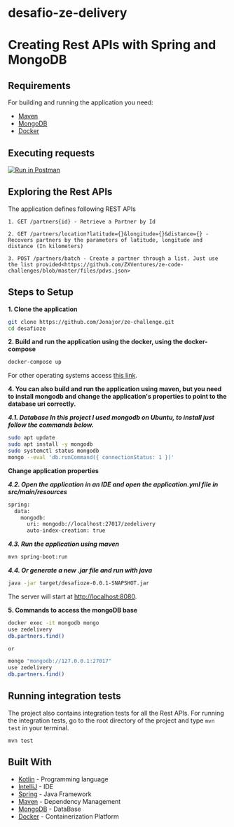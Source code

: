 # desafio-ze-delivery
# Creating Rest APIs with Spring and MongoDB

## Requirements

For building and running the application you need:

- [Maven](https://maven.apache.org/)
- [MongoDB](https://www.mongodb.com/)
- [Docker](https://www.docker.com/)

## Executing requests

[![Run in Postman](https://run.pstmn.io/button.svg)](https://app.getpostman.com/run-collection/b33a8f974d34dd117bd7)

## Exploring the Rest APIs

The application defines following REST APIs

```
1. GET /partners{id} - Retrieve a Partner by Id

2. GET /partners/location?latitude={}&longitude={}&distance={} - Recovers partners by the parameters of latitude, longitude and distance (In kilometers)

3. POST /partners/batch - Create a partner through a list. Just use the list provided<https://github.com/ZXVentures/ze-code-challenges/blob/master/files/pdvs.json>

```

## Steps to Setup

**1. Clone the application**

```bash
git clone https://github.com/Jonajor/ze-challenge.git
cd desafioze
```

**2. Build and run the application using the docker, using the docker-compose**
```bash
docker-compose up
```

For other operating systems access [this link](https://treehouse.github.io/installation-guides/).

**4. You can also build and run the application using maven, but you need to install mongodb and change the application's properties to point to the database uri correctly.**

***4.1. Database
In this project I used mongodb on Ubuntu, to install just follow the commands below.***
```bash - Ubunto
sudo apt update
sudo apt install -y mongodb
sudo systemctl status mongodb
mongo --eval 'db.runCommand({ connectionStatus: 1 })'
```

**Change application properties**

***4.2. Open the application in an IDE and open the application.yml file in src/main/resources***
```bash
spring:
  data:
    mongodb:
      uri: mongodb://localhost:27017/zedelivery
      auto-index-creation: true
```

***4.3. Run the application using maven***
```bash
mvn spring-boot:run
```

***4.4. Or generate a new .jar file and run with java***
```bash
java -jar target/desafioze-0.0.1-SNAPSHOT.jar
```

The server will start at <http://localhost:8080>.

**5. Commands to access the mongoDB base**

```bash
docker exec -it mongodb mongo
use zedelivery
db.partners.find()

or

mongo "mongodb://127.0.0.1:27017"
use zedelivery
db.partners.find()
```

## Running integration tests

The project also contains integration tests for all the Rest APIs. For running the integration tests, go to the root directory of the project and type `mvn test` in your terminal.
```shell
mvn test
```

## Built With

- [Kotlin](https://kotlinlang.org/) - Programming language
- [IntelliJ](https://www.jetbrains.com/idea/) - IDE
- [Spring](https://spring.io/) - Java Framework
- [Maven](https://maven.apache.org/) - Dependency Management
- [MongoDB](https://www.mongodb.com/) - DataBase
- [Docker](https://www.docker.com/) - Containerization Platform
